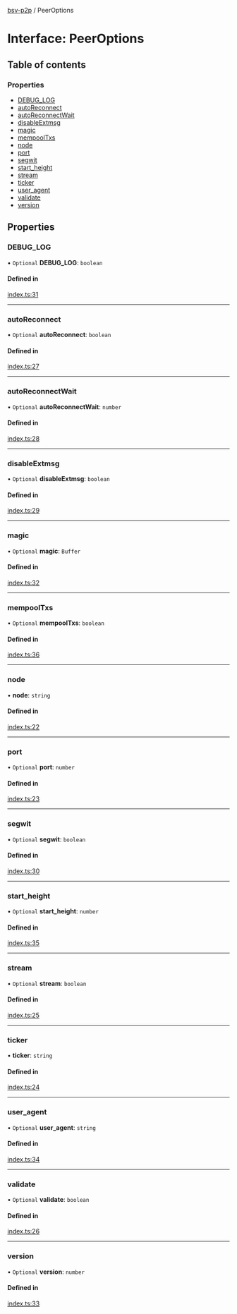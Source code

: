 [bsv-p2p](../README.md) / PeerOptions

# Interface: PeerOptions

## Table of contents

### Properties

- [DEBUG_LOG](PeerOptions.md#debug_log)
- [autoReconnect](PeerOptions.md#autoreconnect)
- [autoReconnectWait](PeerOptions.md#autoreconnectwait)
- [disableExtmsg](PeerOptions.md#disableextmsg)
- [magic](PeerOptions.md#magic)
- [mempoolTxs](PeerOptions.md#mempooltxs)
- [node](PeerOptions.md#node)
- [port](PeerOptions.md#port)
- [segwit](PeerOptions.md#segwit)
- [start_height](PeerOptions.md#start_height)
- [stream](PeerOptions.md#stream)
- [ticker](PeerOptions.md#ticker)
- [user_agent](PeerOptions.md#user_agent)
- [validate](PeerOptions.md#validate)
- [version](PeerOptions.md#version)

## Properties

### DEBUG_LOG

• `Optional` **DEBUG_LOG**: `boolean`

#### Defined in

[index.ts:31](https://github.com/kevinejohn/bsv-p2p/blob/master/src/index.ts#L31)

---

### autoReconnect

• `Optional` **autoReconnect**: `boolean`

#### Defined in

[index.ts:27](https://github.com/kevinejohn/bsv-p2p/blob/master/src/index.ts#L27)

---

### autoReconnectWait

• `Optional` **autoReconnectWait**: `number`

#### Defined in

[index.ts:28](https://github.com/kevinejohn/bsv-p2p/blob/master/src/index.ts#L28)

---

### disableExtmsg

• `Optional` **disableExtmsg**: `boolean`

#### Defined in

[index.ts:29](https://github.com/kevinejohn/bsv-p2p/blob/master/src/index.ts#L29)

---

### magic

• `Optional` **magic**: `Buffer`

#### Defined in

[index.ts:32](https://github.com/kevinejohn/bsv-p2p/blob/master/src/index.ts#L32)

---

### mempoolTxs

• `Optional` **mempoolTxs**: `boolean`

#### Defined in

[index.ts:36](https://github.com/kevinejohn/bsv-p2p/blob/master/src/index.ts#L36)

---

### node

• **node**: `string`

#### Defined in

[index.ts:22](https://github.com/kevinejohn/bsv-p2p/blob/master/src/index.ts#L22)

---

### port

• `Optional` **port**: `number`

#### Defined in

[index.ts:23](https://github.com/kevinejohn/bsv-p2p/blob/master/src/index.ts#L23)

---

### segwit

• `Optional` **segwit**: `boolean`

#### Defined in

[index.ts:30](https://github.com/kevinejohn/bsv-p2p/blob/master/src/index.ts#L30)

---

### start_height

• `Optional` **start_height**: `number`

#### Defined in

[index.ts:35](https://github.com/kevinejohn/bsv-p2p/blob/master/src/index.ts#L35)

---

### stream

• `Optional` **stream**: `boolean`

#### Defined in

[index.ts:25](https://github.com/kevinejohn/bsv-p2p/blob/master/src/index.ts#L25)

---

### ticker

• **ticker**: `string`

#### Defined in

[index.ts:24](https://github.com/kevinejohn/bsv-p2p/blob/master/src/index.ts#L24)

---

### user_agent

• `Optional` **user_agent**: `string`

#### Defined in

[index.ts:34](https://github.com/kevinejohn/bsv-p2p/blob/master/src/index.ts#L34)

---

### validate

• `Optional` **validate**: `boolean`

#### Defined in

[index.ts:26](https://github.com/kevinejohn/bsv-p2p/blob/master/src/index.ts#L26)

---

### version

• `Optional` **version**: `number`

#### Defined in

[index.ts:33](https://github.com/kevinejohn/bsv-p2p/blob/master/src/index.ts#L33)
